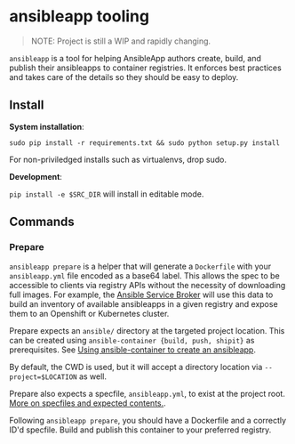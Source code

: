 # ansibleapp tooling

> NOTE: Project is still a WIP and rapidly changing.

`ansibleapp` is a tool for helping AnsibleApp authors create, build, and publish
their ansibleapps to container registries. It enforces best practices and takes
care of the details so they should be easy to deploy.

## Install

**System installation**:

`sudo pip install -r requirements.txt && sudo python setup.py install`

For non-priviledged installs such as virtualenvs, drop sudo.

**Development**:

`pip install -e $SRC_DIR` will install in editable mode.

## Commands

### Prepare

`ansibleapp prepare` is a helper that will generate a `Dockerfile` with
your `ansibleapp.yml` file encoded as a base64 label. This allows the spec
to be accessible to clients via registry APIs without the necessity of downloading
full images. For example, the [Ansible Service Broker](https://www.github.com/fusor/ansible-service-broker)
will use this data to build an inventory of available ansibleapps in a given
registry and expose them to an Openshift or Kubernetes cluster.

Prepare expects an `ansible/` directory at the targeted project location. This
can be created using `ansible-container {build, push, shipit}` as prerequisites.
See [Using ansible-container to create an ansibleapp](https://github.com/fusor/ansibleapp/blob/master/docs/developers.md#using-ansible-container-to-create-an-ansibleapp).

By default, the CWD is used, but it will accept a directory location via
`--project=$LOCATION` as well.

Prepare also expects a specfile, `ansibleapp.yml`, to exist at the project root.
[More on specfiles and expected contents.](https://github.com/fusor/ansibleapp/blob/master/docs/design.md).

Following `ansibleapp prepare`, you should have a Dockerfile and a correctly
ID'd specfile. Build and publish this container to your preferred registry.

